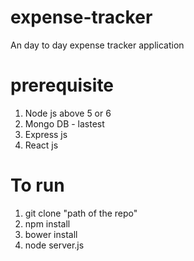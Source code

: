 # expense-tracker

An day to day expense tracker application

# prerequisite
 1. Node js above 5 or 6
 2. Mongo DB - lastest
 3. Express js
 4. React js
 
# To run

1. git clone "path of the repo"
2. npm install
3. bower install
4. node server.js
